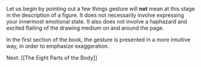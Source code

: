 Let us begin by pointing out a few things gesture will **not** mean at this stage in the description of a figure. It does not necessarily involve expressing your innermost emotional state. It also does not involve a haphazard and excited flailing of the drawing medium on and around the page.

In the first section of the book, the gesture is presented in a more intuitive way, in order to emphasize exaggeration.

Next: [[The Eight Parts of the Body]]
